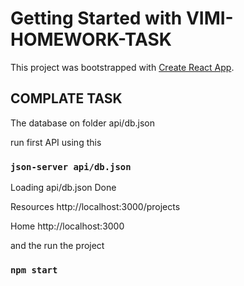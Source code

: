 # Getting Started with VIMI-HOMEWORK-TASK
This project was bootstrapped with [Create React App](https://github.com/hektahendrapriana/vimi-homework-task).


## COMPLATE TASK
The database on folder api/db.json

run first API using this 

### `json-server api/db.json`

Loading api/db.json
Done

Resources
http://localhost:3000/projects

Home
http://localhost:3000


and the run the project 

### `npm start`
